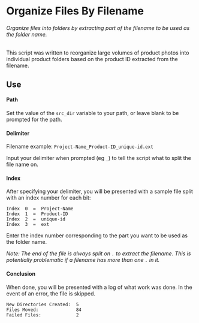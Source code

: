 # Organize Files By Filename
###### Organize files into folders by extracting part of the filename to be used as the folder name.
This script was written to reorganize large volumes of product photos into individual product folders based on the product ID extracted from the filename.

## Use
#### Path
Set the value of the `src_dir` variable to your path, or leave blank to be prompted for the path.
#### Delimiter
Filename example: `Project-Name_Product-ID_unique-id.ext`

Input your delimiter when prompted (eg `_`) to tell the script what to split the file name on.
#### Index
After specifying your delimiter, you will be presented with a sample file split with an index number for each bit:
```
Index  0  =  Project-Name
Index  1  =  Product-ID
Index  2  =  unique-id
Index  3  =  ext
```
Enter the index number corresponding to the part you want to be used as the folder name.

_Note: The end of the file is always split on `.` to extract the filename. This is potentially problematic if a filename has more than one `.` in it._
#### Conclusion
When done, you will be presented with a log of what work was done. In the event of an error, the file is skipped.
```
New Directories Created:  5
Files Moved:              84
Failed Files:             2
```